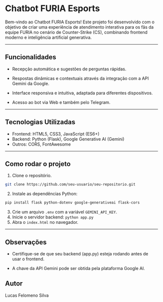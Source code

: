 # Chatbot FURIA Esports

Bem-vindo ao Chatbot FURIA Esports!
Este projeto foi desenvolvido com o objetivo de criar uma experiência de atendimento interativa para os fãs da equipe FURIA no cenário de Counter-Strike (CS), combinando frontend moderno e inteligência artificial generativa.

---

## Funcionalidades
- Recepção automática e sugestões de perguntas rápidas.

- Respostas dinâmicas e contextuais através da integração com a API Gemini da Google.

- Interface responsiva e intuitiva, adaptada para diferentes dispositivos.

- Acesso ao bot via Web e também pelo Telegram.

---

## Tecnologias Utilizadas
- Frontend: HTML5, CSS3, JavaScript (ES6+)
- Backend: Python (Flask), Google Generative AI (Gemini)
- Outros: CORS, FontAwesome


---

## Como rodar o projeto
1. Clone o repositório.
``` bash
git clone https://github.com/seu-usuario/seu-repositorio.git
```
2. Instale as dependências Python: 
``` bash
pip install flask python-dotenv google-generativeai flask-cors
```
3. Crie um arquivo `.env` com a variável `GEMINI_API_KEY`.
4. Inicie o servidor backend: `python app.py`
5. Abra o `index.html` no navegador.

---

## Observações
- Certifique-se de que seu backend (app.py) esteja rodando antes de usar o frontend.

- A chave da API Gemini pode ser obtida pela plataforma Google AI.

## Autor
Lucas Felomeno Silva
